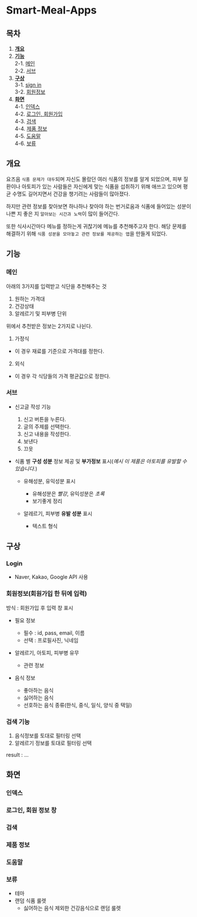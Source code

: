 <!-- @format -->

# Smart-Meal-Apps

## 목차

1. **[개요](#개요)**
2. **[기능](#기능)**<br>
  2-1. [메인](#메인)<br>
  2-2. [서브](#서브)<br>
3. **[구상](#구상)**<br>
  3-1. [sign in](#sign-in)<br>
  3-2. [회원정보](#회원정보)<br>
4. **[화면](#화면)**<br>
  4-1. [인덱스](#인덱스)<br>
  4-2. [로그인, 회원가입](#로그인,-회원가입)<br>
  4-3. [검색](#검색)<br>
  4-4. [제품 정보](#제품-정보)<br>
  4-5. [도움말](#도움말)<br>
  4-6. [보류](#보류)<br>
  

## 개요

요즈음 `식품 문제가 대두`되며 자신도 몰랐던 여러 식품의 정보를 알게 되었으며,
피부 질환이나 아토피가 있는 사람들은 자신에게 맞는 식품을 섭취하기 위해
애쓰고 있으며 평균 수명도 길어지면서 건강을 챙기려는 사람들이 많아졌다.

하지만 관련 정보를 찾아보면 하나하나 찾아야 하는 번거로움과
식품에 들어있는 성분이 나쁜 지 좋은 지 `알아보는 시간과 노력`이 많이 들어간다.

또한 식사시간마다 메뉴를 정하는게 귀찮기에 메뉴를 추천해주고자 한다.
해당 문제를 해결하기 위해 `식품 성분을 모아놓고 관련 정보를 제공하는 앱`을 만들게 되었다.

## 기능

### 메인
아래의 3가지를 입력받고 식단을 추천해주는 것
1. 원하는 가격대
2. 건강상태
3. 알레르기 및 피부병 단위

위에서 추천받은 정보는 2가지로 나뉜다.
1. 가정식
  - 이 경우 재료를 기준으로 가격대를 정한다.
2. 외식
  - 이 경우 각 식당들의 가격 평균값으로 정한다.

### 서브

- 신고글 작성 기능
  1. 신고 버튼을 누른다.
  2. 글의 주제를 선택한다.
  3. 신고 내용을 작성한다.
  4. 보낸다
  5. 끄읏
  
- 식품 별 **구성 성분** 정보 제공 및 **부가정보** 표시(_예시 이 제품은 아토피를 유발할 수 있습니다._)
  - 유해성분, 유익성분 표시
    - 유해성분은 _빨강_, 유익성분은 _초록_
    - 보기좋게 정리

  - 알레르기, 피부병 **유발 성분** 표시
    - 텍스트 형식

## 구상

### Login

- Naver, Kakao, Google API 사용



### 회원정보(회원가입 한 뒤에 입력)

방식 : 회원가입 후 입력 창 표시

- 필요 정보
  - 필수 : id, pass, email, 이름
  - 선택 : 프로필사진, 닉네임
  
- 알레르기, 아토피, 피부병 유무
  - 관련 정보
  
- 음식 정보
  - 좋아하는 음식
  - 싫어하는 음식
  - 선호하는 음식 종류(한식, 중식, 일식, 양식 중 택일)

### 검색 기능

1. 음식정보를 토대로 필터링 선택
2. 알레르기 정보를 토대로 필터링 선택

result : ...

## 화면

### 인덱스

### 로그인, 회원 정보 창

### 검색

### 제품 정보

### 도움말

### 보류

- 테마
- 랜덤 식품 룰렛
  - 싫어하는 음식 제외한 건강음식으로 랜덤 룰렛
